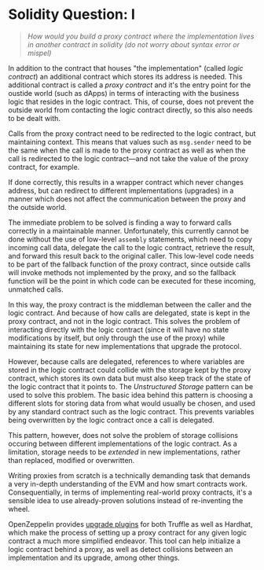 # Solidity Question: I

> _How would you build a proxy contract where the implementation lives in another contract in solidity (do not worry about syntax error or mispel)_

In addition to the contract that houses "the implementation" (called _logic contract_) an additional contract which stores its address is needed. This additional contract is called a _proxy contract_ and it's the entry point for the oustide world (such as dApps) in terms of interacting with the business logic that resides in the logic contract. This, of course, does not prevent the outside world from contacting the logic contract directly, so this also needs to be dealt with.

Calls from the proxy contract need to be redirected to the logic contract, but maintaining context. This means that values such as `msg.sender` need to be the same when the call is made to the proxy contract as well as when the call is redirected to the logic contract—and not take the value of the proxy contract, for example.

If done correctly, this results in a wrapper contract which never changes address, but can redirect to different implementations (upgrades) in a manner which does not affect the communication between the proxy and the outside world.

The immediate problem to be solved is finding a way to forward calls correctly in a maintainable manner. Unfortunately, this currently cannot be done without the use of low-level `assembly` statements, which need to copy incoming call data, delegate the call to the logic contract, retrieve the result, and forward this result back to the original caller. This low-level code needs to be part of the fallback function of the proxy contract, since outside calls will invoke methods not implemented by the proxy, and so the fallback function will be the point in which code can be executed for these incoming, unmatched calls.

In this way, the proxy contract is the middleman between the caller and the logic contract. And because of how calls are delegated, state is kept in the proxy contract, and not in the logic contract. This solves the problem of interacting directly with the logic contract (since it will have no state modifications by itself, but only through the use of the proxy) while maintaining its state for new implementations that upgrade the protocol.

However, because calls are delegated, references to where variables are stored in the logic contract could collide with the storage kept by the proxy contract, which stores its own data but must also keep track of the state of the logic contract that it points to. The _Unstructured Storage_ pattern can be used to solve this problem. The basic idea behind this pattern is choosing a different slots for storing data from what would usually be chosen, and used by any standard contract such as the logic contract. This prevents variables being overwritten by the logic contract once a call is delegated.

This pattern, however, does not solve the problem of storage collisions occuring between different implementations of the logic contract. As a limitation, storage needs to be _extended_ in new implementations, rather than replaced, modified or overwritten.

Writing proxies from scratch is a technically demanding task that demands a very in-depth understanding of the EVM and how smart contracts work. Consequentially, in terms of implementing real-world proxy contracts, it's a sensible idea to use already-proven solutions instead of re-inventing the wheel.

OpenZeppelin provides [upgrade plugins](https://docs.openzeppelin.com/upgrades-plugins/1.x/) for both Truffle as well as Hardhat, which make the process of setting up a proxy contract for any given logic contract a much more simplified endeavor. This tool can help initialize a logic contract behind a proxy, as well as detect collisions between an implementation and its upgrade, among other things.
